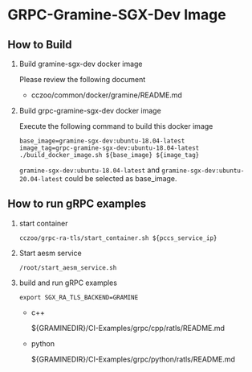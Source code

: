 # GRPC-Gramine-SGX-Dev Image

## How to Build

1. Build gramine-sgx-dev docker image

    Please review the following document

    - cczoo/common/docker/gramine/README.md

2. Build grpc-gramine-sgx-dev docker image

    Execute the following command to build this docker image

    ```
    base_image=gramine-sgx-dev:ubuntu-18.04-latest
    image_tag=grpc-gramine-sgx-dev:ubuntu-18.04-latest
    ./build_docker_image.sh ${base_image} ${image_tag}
    ```

    `gramine-sgx-dev:ubuntu-18.04-latest` and `gramine-sgx-dev:ubuntu-20.04-latest` 
    could be selected as base_image.

## How to run gRPC examples

1. start container

    ```
    cczoo/grpc-ra-tls/start_container.sh ${pccs_service_ip}
    ```

2. Start aesm service

    ```
    /root/start_aesm_service.sh
    ```

3. build and run gRPC examples

    ```
    export SGX_RA_TLS_BACKEND=GRAMINE
    ```

    - c++

        ${GRAMINEDIR}/CI-Examples/grpc/cpp/ratls/README.md

    - python

        ${GRAMINEDIR}/CI-Examples/grpc/python/ratls/README.md
